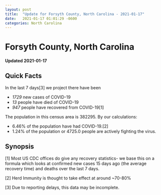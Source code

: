```yaml
---
layout: post
title:  "Update for Forsyth County, North Carolina - 2021-01-17"
date:   2021-01-17 01:01:29 -0600
categories: North Carolina
---
```


# Forsyth County, North Carolina
#### Updated 2021-01-17

## Quick Facts

In the last 7 days[3] we project there have been
- *1729* new cases of COVID-19
- *13* people have died of COVID-19
- *947* people have recovered from COVID-19[1]

The population in this census area is 382295. By our calculations:
- 6.46% of the population have had COVID-19.[2]
- 1.24% of the population or 4725.0 people are actively fighting the virus.

## Synopsis




[1] Most US CDC offices do give any recovery statistics- we base this on a formula which looks at confirmed new cases
15 days ago (the average recovery time) and deaths over the last 7 days.

[2] Herd Immunity is thought to take effect at around ~70-80%

[3] Due to reporting delays, this data may be incomplete.
 
    